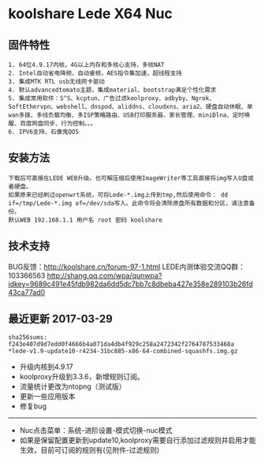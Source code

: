 koolshare Lede X64 Nuc  
===================================

## 固件特性

    1. 64位4.9.17内核，4G以上内存和多核心支持，多核NAT
    2. Intel自动省电降频，自动睿频，AES指令集加速，超线程支持
    3. 集成MTK RTL usb无线网卡驱动
    4. 默认advancedtomato主题，集成material、bootstrap满足个性化需求
    5. 集成常用软件：S^S、kcptun、广告过滤koolproxy、adbyby、Ngrok、SoftEthervpn、webshell、dnspod、aliddns、cloudxns、aria2、硬盘自动休眠、单wan多拨、多线负载均衡、多ISP策略路由、USB打印服务器、家长管理、miniDlna、定时唤醒、百度网盘同步、行为控制。。。
    6. IPV6支持、石像鬼QOS

## 安装方法

    下载后可直接在LEDE WEB升级。也可解压缩后使用ImageWriter等工具直接将img写入U盘或者硬盘。
    如果原来已经刷过openwrt系统，可将Lede-*.img上传到tmp,然后使用命令： dd if=/tmp/Lede-*.img of=/dev/sda写入。此命令将会清除原盘所有数据和分区，请注意备份。
    默认WEB 192.168.1.1 用户名 root 密码 koolshare
## 技术支持

BUG反馈：<http://koolshare.cn/forum-97-1.html>     LEDE内测体验交流QQ群：103366563 <http://shang.qq.com/wpa/qunwpa?idkey=9689c491e45fdb982da6dd5dc7bb7c8dbeba427e358e289103b26fd43ca77ad0>

## 最近更新 2017-03-29
    sha256sums:
    f243e407d9d7edd0f4666b4a071da4db4f929c258a2472342f2764787533468a *lede-v1.9-update10-r4234-31bc885-x86-64-combined-squashfs.img.gz

* 升级内核到4.9.17
* koolproxy升级到3.3.6，新增规则订阅。
* 流量统计更改为ntopng（测试版）
* 更新一些应用版本
* 修复bug
----------------------------------
* Nuc点击菜单：系统-进阶设置-模式切换-nuc模式
* 如果是保留配置更新到update10,koolproxy需要自行添加过滤规则并启用才能生效，目前可订阅的规则有(见附件-过滤规则)       
